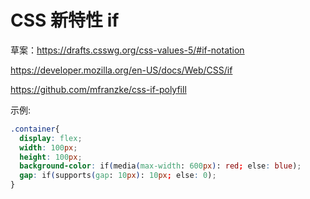 # CSS 新特性 if

草案：<https://drafts.csswg.org/css-values-5/#if-notation>

<https://developer.mozilla.org/en-US/docs/Web/CSS/if>

<https://github.com/mfranzke/css-if-polyfill>

示例:

```css
.container{
  display: flex;
  width: 100px;
  height: 100px;
  background-color: if(media(max-width: 600px): red; else: blue);
  gap: if(supports(gap: 10px): 10px; else: 0);
}
```
